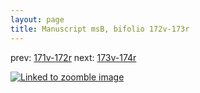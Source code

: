 ```yaml
---
layout: page
title: Manuscript msB, bifolio 172v-173r
---
```


prev: [171v-172r](../171v-172r/) next: [173v-174r](../173v-174r/)



[![Linked to zoomble image](http://www.homermultitext.org/iipsrv?IIIF=/project/homer/pyramidal/deepzoom/hmt/vbbifolio/v1/vb_172v_173r.tif/full/2000,/0/default.jpg)](http://www.homermultitext.org/ict2/?urn=urn:cite2:hmt:vbbifolio.v1:vb_172v_173r)

